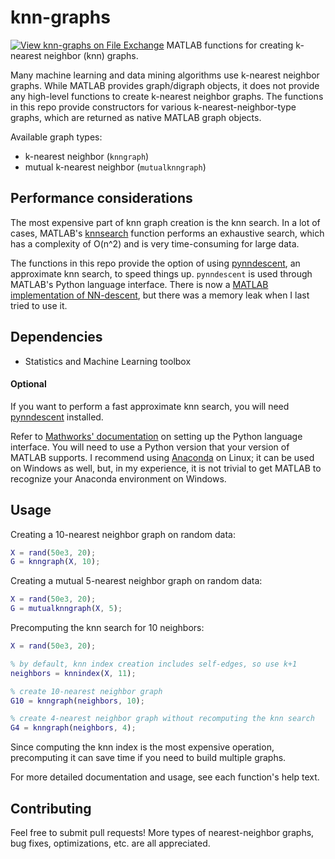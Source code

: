 # knn-graphs
[![View knn-graphs on File Exchange](https://www.mathworks.com/matlabcentral/images/matlab-file-exchange.svg)](https://www.mathworks.com/matlabcentral/fileexchange/97919-knn-graphs)
MATLAB functions for creating k-nearest neighbor (knn) graphs. 

Many machine learning and data mining algorithms use k-nearest neighbor graphs. While MATLAB provides graph/digraph objects, it does not provide any high-level functions to create k-nearest neighbor graphs. The functions in this repo provide constructors for various k-nearest-neighbor-type graphs, which are returned as native MATLAB graph objects. 

Available graph types:
- k-nearest neighbor (`knngraph`)
- mutual k-nearest neighbor (`mutualknngraph`)

## Performance considerations
The most expensive part of knn graph creation is the knn search. In a lot of cases, MATLAB's [knnsearch](https://www.mathworks.com/help/stats/knnsearch.html) function performs an exhaustive search, which has a complexity of O(n^2) and is very time-consuming for large data. 

The functions in this repo provide the option of using [pynndescent](https://github.com/lmcinnes/pynndescent), an approximate knn search, to speed things up. `pynndescent` is used through MATLAB's Python language interface. There is now a [MATLAB implementation of NN-descent](https://www.mathworks.com/matlabcentral/fileexchange/84535-nearest-neighbor-descent-nn-descent), but there was a memory leak when I last tried to use it.

## Dependencies
- Statistics and Machine Learning toolbox

#### Optional
If you want to perform a fast approximate knn search, you will need [pynndescent](https://github.com/lmcinnes/pynndescent) installed. 

Refer to [Mathworks' documentation](https://www.mathworks.com/help/matlab/call-python-libraries.html) on setting up the Python language interface. You will need to use a Python version that your version of MATLAB supports. I recommend using [Anaconda](https://www.anaconda.com/) on Linux; it can be used on Windows as well, but, in my experience, it is not trivial to get MATLAB to recognize your Anaconda environment on Windows.

## Usage
Creating a 10-nearest neighbor graph on random data:
```matlab
X = rand(50e3, 20);
G = knngraph(X, 10);
```

Creating a mutual 5-nearest neighbor graph on random data:
```matlab
X = rand(50e3, 20);
G = mutualknngraph(X, 5);
```

Precomputing the knn search for 10 neighbors:
```matlab
X = rand(50e3, 20);

% by default, knn index creation includes self-edges, so use k+1
neighbors = knnindex(X, 11);

% create 10-nearest neighbor graph
G10 = knngraph(neighbors, 10);

% create 4-nearest neighbor graph without recomputing the knn search
G4 = knngraph(neighbors, 4);
```
Since computing the knn index is the most expensive operation, precomputing it can save time if you need to build multiple graphs.

For more detailed documentation and usage, see each function's help text. 

## Contributing
Feel free to submit pull requests! More types of nearest-neighbor graphs, bug fixes, optimizations, etc. are all appreciated.